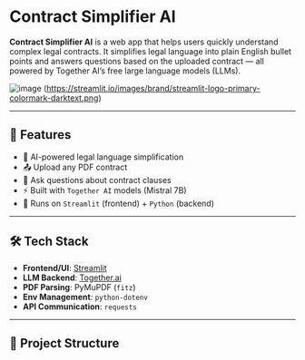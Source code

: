 # Contract Simplifier AI

**Contract Simplifier AI** is a web app that helps users quickly understand complex legal contracts. It simplifies legal language into plain English bullet points and answers questions based on the uploaded contract — all powered by Together AI’s free large language models (LLMs).

![image](https://github.com/user-attachments/assets/24024649-2e19-4bf2-8752-05ee427a2f0f)
(https://streamlit.io/images/brand/streamlit-logo-primary-colormark-darktext.png)

---

## 🚀 Features

- 🧠 AI-powered legal language simplification
- 📤 Upload any PDF contract
- 💬 Ask questions about contract clauses
- ⚡ Built with `Together AI` models (Mistral 7B)
- 🎯 Runs on `Streamlit` (frontend) + `Python` (backend)

---

## 🛠️ Tech Stack

- **Frontend/UI**: [Streamlit](https://streamlit.io)
- **LLM Backend**: [Together.ai](https://www.together.ai/)
- **PDF Parsing**: PyMuPDF (`fitz`)
- **Env Management**: `python-dotenv`
- **API Communication**: `requests`

---

## 📂 Project Structure

